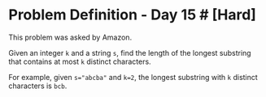 # Problem Definition - Day 15 # [Hard]

This problem was asked by Amazon.

Given an integer `k` and a string `s`, find the length of the longest substring that contains at most `k` distinct characters.

For example, given `s="abcba"` and `k=2`, the longest substring with `k` distinct characters is `bcb`.


